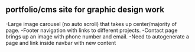 ## portfolio/cms site for graphic design work
  -Large image carousel (no auto scroll) that takes up center/majority of page.
  -Footer navigation with links to different projects.
  -Contact page brings up an image with phone number and email.
  -Need to autogenerate a page and link inside navbar with new content